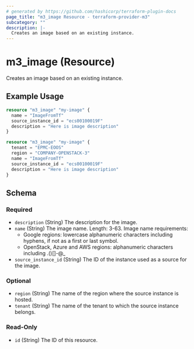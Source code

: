 ```yaml
---
# generated by https://github.com/hashicorp/terraform-plugin-docs
page_title: "m3_image Resource - terraform-provider-m3"
subcategory: ""
description: |-
  Creates an image based on an existing instance.
---
```


# m3_image (Resource)

Creates an image based on an existing instance.

## Example Usage

```terraform
resource "m3_image" "my-image" {
  name = "ImageFromTf"
  source_instance_id = "ecs00100019F"
  description = "Here is image description"
}

resource "m3_image" "my-image" {
  tenant = "EPMC-EOOS"
  region = "COMPANY-OPENSTACK-3"
  name = "ImageFromTf"
  source_instance_id = "ecs00100019F"
  description = "Here is image description"
}
```

<!-- schema generated by tfplugindocs -->
## Schema

### Required

- `description` (String) The description for the image.
- `name` (String) The image name. Length: 3-63. 
Image name requirements:
  - Google regions: lowercase alphanumeric characters including hyphens, if not as a first or last symbol. 
  - OpenStack, Azure and AWS regions: alphanumeric characters including .()[]-@_
- `source_instance_id` (String) The ID of the instance used as a source for the image.

### Optional

- `region` (String) The name of the region where the source instance is hosted.
- `tenant` (String) The name of the tenant to which the source instance belongs.

### Read-Only

- `id` (String) The ID of this resource.


